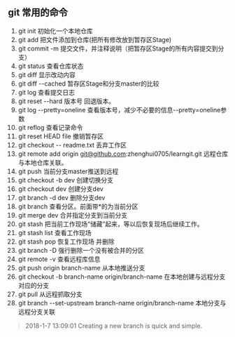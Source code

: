## git 常用的命令
1. git init 初始化一个本地仓库
1. git add 把文件添加到仓库(把所有修改放到暂存区Stage)
1. git commit -m 提交文件，并注释说明（把暂存区Stage的所有内容提交到分支）
1. git status 查看仓库状态
1. git diff 显示改动内容
1. git diff --cached 暂存区Stage和分支master的比较
1. git log 查看提交日志
1. git reset --hard 版本号  回退版本。
1. git log --pretty=oneline 查看版本号，减少不必要的信息--pretty=oneline参数
1. git reflog 查看记录命令
1. git reset HEAD file 撤销暂存区
1. git checkout -- readme.txt 丢弃工作区
1. git remote add origin git@github.com:zhenghui0705/learngit.git 远程仓库与本地仓库关联。
1. git push 当前分支master推送到远程
1. git checkout -b dev 创建切换分支
1. git checkout dev 创建分支dev
1. git branch -d dev 删除分支dev
1. git branch 查看分区。前面带*的为当前分区
1. git merge dev 合并指定分支到当前分支
1. git stash 把当前工作现场“储藏”起来，等以后恢复现场后继续工作。
1. git stash list 查看工作现场
1. git stash pop 恢复工作现场 并删除
1. git branch -D <name> 强行删除一个没有被合并的分区
1. git remote -v 查看远程库信息
1. git push origin branch-name 从本地推送分支
1. git checkout -b branch-name origin/branch-name 在本地创建与远程分支对应的分支
1. git pull 从远程抓取分支
1. git branch --set-upstream branch-name origin/branch-name 本地分支与远程分支关联
> 2018-1-7 13:09:01
Creating a new branch is quick and simple.
